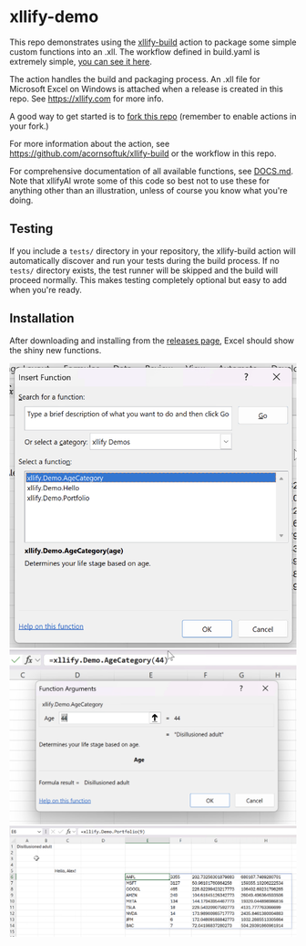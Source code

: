 # xllify-demo

This repo demonstrates using the [xllify-build](https://github.com/marketplace/actions/xllify-build) action to package some simple custom functions into an .xll. The workflow defined in build.yaml is extremely simple, [you can see it here](https://github.com/acornsoftuk/xllify-demo/blob/main/.github/workflows/build.yaml).

The action handles the build and packaging process. An .xll file for Microsoft Excel on Windows is attached when a release is created in this repo. See https://xllify.com for more info.

A good way to get started is to [fork this repo](https://github.com/acornsoftuk/xllify-demo/fork) (remember to enable actions in your fork.)

For more information about the action, see https://github.com/acornsoftuk/xllify-build or the workflow in this repo.

For comprehensive documentation of all available functions, see [DOCS.md](./DOCS.md). Note that xllifyAI wrote some of this code so best not to use these for anything other than an illustration, unless of course you know what you're doing.

## Testing

If you include a `tests/` directory in your repository, the xllify-build action will automatically discover and run your tests during the build process. If no `tests/` directory exists, the test runner will be skipped and the build will proceed normally. This makes testing completely optional but easy to add when you're ready.

## Installation

After downloading and installing from the [releases page](https://github.com/acornsoftuk/xllify-demo/releases/latest), Excel should show the shiny new functions.

![Insert function](./screenshots/insert.png)
![Function preview](./screenshots/preview.png)
![All](./screenshots/all.png)
